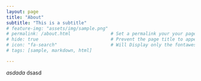 ```yaml
---
layout: page
title: "About" 
subtitle: "This is a subtitle"   
# feature-img: "assets/img/sample.png" 
# permalink: /about.html               # Set a permalink your your page
# hide: true                           # Prevent the page title to appear in the navbar
# icon: "fa-search"                    # Will Display only the fontawesome icon (here: fa-search) and not the title
# tags: [sample, markdown, html]

---
```

*asdada* dsasd
